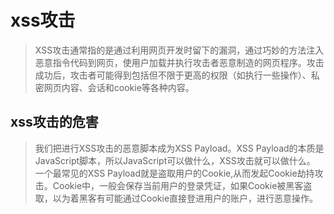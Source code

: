 # xss攻击

>XSS攻击通常指的是通过利用网页开发时留下的漏洞，通过巧妙的方法注入恶意指令代码到网页，使用户加载并执行攻击者恶意制造的网页程序。攻击成功后，攻击者可能得到包括但不限于更高的权限（如执行一些操作）、私密网页内容、会话和cookie等各种内容。

## xss攻击的危害

>我们把进行XSS攻击的恶意脚本成为XSS Payload。XSS Payload的本质是JavaScript脚本，所以JavaScript可以做什么，XSS攻击就可以做什么。
一个最常见的XSS Payload就是盗取用户的Cookie,从而发起Cookie劫持攻击。Cookie中，一般会保存当前用户的登录凭证，如果Cookie被黑客盗取，以为着黑客有可能通过Cookie直接登进用户的账户，进行恶意操作。